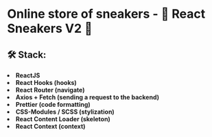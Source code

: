 <h1>Online store of sneakers - 👟 React Sneakers V2 👟

<h2>🛠 Stack:

<h4>
<li>ReactJS
<li>React Hooks (hooks)
<li>React Router (navigate)
<li>Axios + Fetch (sending a request to the backend)
<li>Prettier (code formatting)
<li>CSS-Modules / SCSS (stylization)
<li>React Content Loader (skeleton)
<li>React Context (context)

